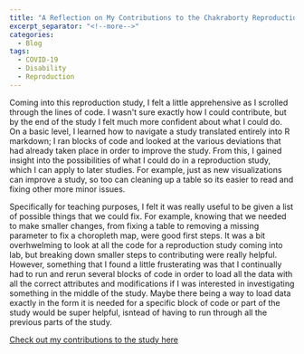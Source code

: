 ```yaml
---
title: "A Reflection on My Contributions to the Chakraborty Reproduction Study"
excerpt_separator: "<!--more-->"
categories:
  - Blog
tags:
  - COVID-19
  - Disability
  - Reproduction
---
```

Coming into this reproduction study, I felt a little apprehensive as I scrolled through the lines of code. I wasn't sure exactly how I could contribute, but by the end of the study I felt much more confident about what I could do. On a basic level, I learned how to navigate a study translated entirely into R markdown; I ran blocks of code and looked at the various deviations that had already taken place in order to improve the study. From this, I gained insight into the possibilities of what I could do in a reproduction study, which I can apply to later studies. For example, just as new visualizations can improve a study, so too can cleaning up a table so its easier to read and fixing other more minor issues. 

Specifically for teaching purposes, I felt it was really useful to be given a list of possible things that we could fix. For example, knowing that we needed to make smaller changes, from fixing a table to removing a missing parameter to fix a choropleth map, were good first steps. It was a bit overhwelming to look at all the code for a reproduction study coming into lab, but breaking down smaller steps to contributing were really helpful. However, something that I found a little frusterating was that I continually had to run and rerun several blocks of code in order to load all the data with all the correct attributes and modifications if I was interested in investigating something in the middle of the study. Maybe there being a way to load data exactly in the form it is needed for a specific block of code or part of the study would be super helpful, isntead of having to run through all the previous parts of the study.

[Check out my contributions to the study here](https://sydalexander.github.io/RPr-Chakraborty-2021/)


